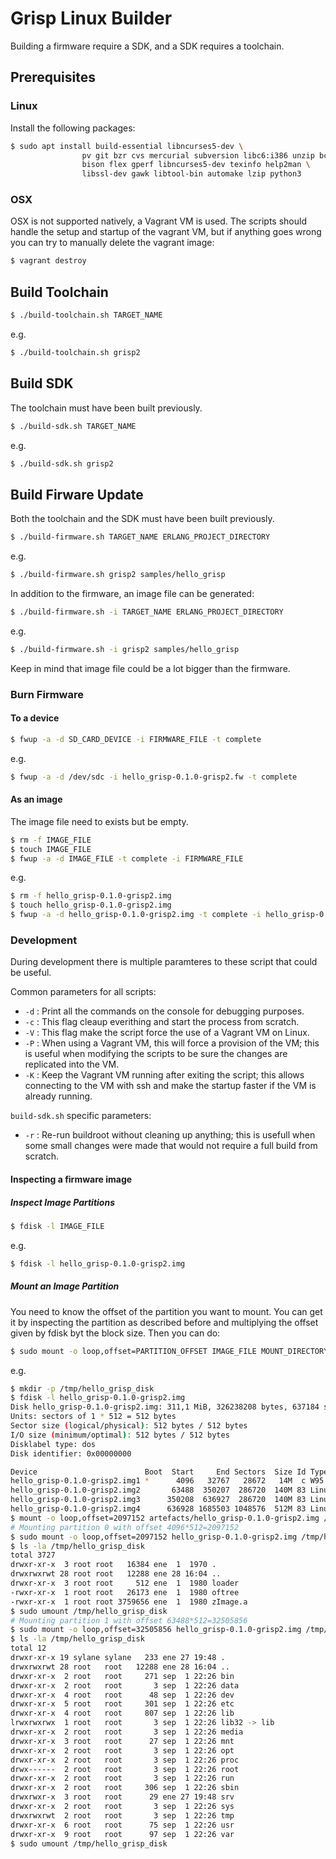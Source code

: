 # Grisp Linux Builder

Building a firmware require a SDK, and a SDK requires a toolchain.


## Prerequisites

### Linux

Install the following packages:

```sh
$ sudo apt install build-essential libncurses5-dev \
                pv git bzr cvs mercurial subversion libc6:i386 unzip bc \
                bison flex gperf libncurses5-dev texinfo help2man \
                libssl-dev gawk libtool-bin automake lzip python3
```

### OSX

OSX is not supported natively, a Vagrant VM is used.
The scripts should handle the setup and startup of the vagrant VM,
but if anything goes wrong you can try to manually delete the vagrant image:

```sh
$ vagrant destroy
```

## Build Toolchain

```sh
$ ./build-toolchain.sh TARGET_NAME
```

e.g.

```sh
$ ./build-toolchain.sh grisp2
```


## Build SDK

The toolchain must have been built previously.

```sh
$ ./build-sdk.sh TARGET_NAME
```

e.g.

```sh
$ ./build-sdk.sh grisp2
```

## Build Firware Update

Both the toolchain and the SDK must have been built previously.

```sh
$ ./build-firmware.sh TARGET_NAME ERLANG_PROJECT_DIRECTORY
```

e.g.

```sh
$ ./build-firmware.sh grisp2 samples/hello_grisp
```

In addition to the firmware, an image file can be generated:

```sh
$ ./build-firmware.sh -i TARGET_NAME ERLANG_PROJECT_DIRECTORY
```

e.g.

```sh
$ ./build-firmware.sh -i grisp2 samples/hello_grisp
```

Keep in mind that image file could be a lot bigger than the firmware.


### Burn Firmware


#### To a device

```sh
$ fwup -a -d SD_CARD_DEVICE -i FIRMWARE_FILE -t complete
```

e.g.

```sh
$ fwup -a -d /dev/sdc -i hello_grisp-0.1.0-grisp2.fw -t complete
```


#### As an image

The image file need to exists but be empty.

```sh
$ rm -f IMAGE_FILE
$ touch IMAGE_FILE
$ fwup -a -d IMAGE_FILE -t complete -i FIRMWARE_FILE
```

e.g.

```sh
$ rm -f hello_grisp-0.1.0-grisp2.img
$ touch hello_grisp-0.1.0-grisp2.img
$ fwup -a -d hello_grisp-0.1.0-grisp2.img -t complete -i hello_grisp-0.1.0-grisp2.fw
```


### Development

During development there is multiple paramteres to these script that could  be
useful.

Common parameters for all scripts:

 - `-d` : Print all the commands on the console for debugging purposes.
 - `-c` : This flag cleaup everithing and start the process from scratch.
 - `-V` : This flag make the script force the use of a Vagrant VM on Linux.
 - `-P` : When using a Vagrant VM, this will force a provision of the VM;
          this is useful when modifying the scripts to be sure the changes are
          replicated into the VM.
 - `-K` : Keep the Vagrant VM running after exiting the script; this allows
          connecting to the VM with ssh and make the startup faster if the VM
          is already running.

`build-sdk.sh` specific parameters:

 - `-r` : Re-run buildroot without cleaning up anything; this is usefull when
          some small changes were made that would not require a full build from
          scratch.


#### Inspecting a firmware image

##### Inspect Image Partitions

```sh
$ fdisk -l IMAGE_FILE
```

e.g.

```sh
$ fdisk -l hello_grisp-0.1.0-grisp2.img
```

##### Mount an Image Partition

You need to know the offset of the partition you want to mount.
You can get it by inspecting the partition as described before and multiplying
the offset given by fdisk byt the block size. Then you can do:

```sh
$ sudo mount -o loop,offset=PARTITION_OFFSET IMAGE_FILE MOUNT_DIRECTORY
```

e.g.

```sh
$ mkdir -p /tmp/hello_grisp_disk
$ fdisk -l hello_grisp-0.1.0-grisp2.img
Disk hello_grisp-0.1.0-grisp2.img: 311,1 MiB, 326238208 bytes, 637184 sectors
Units: sectors of 1 * 512 = 512 bytes
Sector size (logical/physical): 512 bytes / 512 bytes
I/O size (minimum/optimal): 512 bytes / 512 bytes
Disklabel type: dos
Disk identifier: 0x00000000

Device                        Boot  Start     End Sectors  Size Id Type
hello_grisp-0.1.0-grisp2.img1 *      4096   32767   28672   14M  c W95 FAT32 (LBA)
hello_grisp-0.1.0-grisp2.img2       63488  350207  286720  140M 83 Linux
hello_grisp-0.1.0-grisp2.img3      350208  636927  286720  140M 83 Linux
hello_grisp-0.1.0-grisp2.img4      636928 1685503 1048576  512M 83 Linux
$ mount -o loop,offset=2097152 artefacts/hello_grisp-0.1.0-grisp2.img /tmp/sdcard1/
# Mounting partition 0 with offset 4096*512=2097152
$ sudo mount -o loop,offset=2097152 hello_grisp-0.1.0-grisp2.img /tmp/hello_grisp_disk
$ ls -la /tmp/hello_grisp_disk
total 3727
drwxr-xr-x  3 root root   16384 ene  1  1970 .
drwxrwxrwt 28 root root   12288 ene 28 16:04 ..
drwxr-xr-x  3 root root     512 ene  1  1980 loader
-rwxr-xr-x  1 root root   26173 ene  1  1980 oftree
-rwxr-xr-x  1 root root 3759656 ene  1  1980 zImage.a
$ sudo umount /tmp/hello_grisp_disk
# Mounting partition 1 with offset 63488*512=32505856
$ sudo mount -o loop,offset=32505856 hello_grisp-0.1.0-grisp2.img /tmp/hello_grisp_disk
$ ls -la /tmp/hello_grisp_disk
total 12
drwxr-xr-x 19 sylane sylane   233 ene 27 19:48 .
drwxrwxrwt 28 root   root   12288 ene 28 16:04 ..
drwxr-xr-x  2 root   root     271 sep  1 22:26 bin
drwxr-xr-x  2 root   root       3 sep  1 22:26 data
drwxr-xr-x  4 root   root      48 sep  1 22:26 dev
drwxr-xr-x  5 root   root     301 sep  1 22:26 etc
drwxr-xr-x  4 root   root     807 sep  1 22:26 lib
lrwxrwxrwx  1 root   root       3 sep  1 22:26 lib32 -> lib
drwxr-xr-x  2 root   root       3 sep  1 22:26 media
drwxr-xr-x  3 root   root      27 sep  1 22:26 mnt
drwxr-xr-x  2 root   root       3 sep  1 22:26 opt
drwxr-xr-x  2 root   root       3 sep  1 22:26 proc
drwx------  2 root   root       3 sep  1 22:26 root
drwxr-xr-x  2 root   root       3 sep  1 22:26 run
drwxr-xr-x  2 root   root     306 sep  1 22:26 sbin
drwxrwxr-x  3 root   root      29 ene 27 19:48 srv
drwxr-xr-x  2 root   root       3 sep  1 22:26 sys
drwxrwxrwt  2 root   root       3 sep  1 22:26 tmp
drwxr-xr-x  6 root   root      75 sep  1 22:26 usr
drwxr-xr-x  9 root   root      97 sep  1 22:26 var
$ sudo umount /tmp/hello_grisp_disk
```

